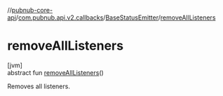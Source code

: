 //[pubnub-core-api](../../../index.md)/[com.pubnub.api.v2.callbacks](../index.md)/[BaseStatusEmitter](index.md)/[removeAllListeners](remove-all-listeners.md)

# removeAllListeners

[jvm]\
abstract fun [removeAllListeners](remove-all-listeners.md)()

Removes all listeners.
